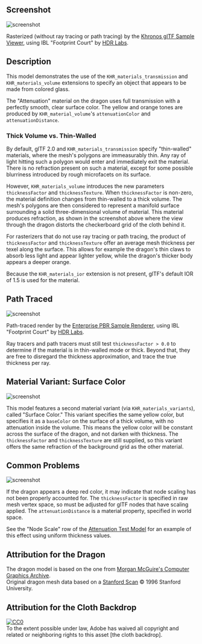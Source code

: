 ## Screenshot

![screenshot](screenshot/screenshot_large.png)

Rasterized (without ray tracing or path tracing) by the [Khronos glTF Sample Viewer](https://github.khronos.org/glTF-Sample-Viewer-Release/), using IBL "Footprint Court" by [HDR Labs](http://www.hdrlabs.com/sibl/archive.html).

## Description

This model demonstrates the use of the `KHR_materials_transmission` and `KHR_materials_volume` extensions to specify an object that appears to be made from colored glass.

The "Attenuation" material on the dragon uses full transmission with a perfectly smooth, clear surface color.  The yellow and orange tones are produced by `KHR_material_volume`'s `attenuationColor` and `attenuationDistance`.

### Thick Volume vs. Thin-Walled

By default, glTF 2.0 and `KHR_materials_transmission` specify "thin-walled" materials, where the mesh's polygons are immeasurably thin.  Any ray of light hitting such a polygon would enter and immediately exit the material.  There is no refraction present on such a material, except for some possible blurriness introduced by rough microfacets on its surface.

However, `KHR_materials_volume` introduces the new parameters `thicknessFactor` and `thicknessTexture`.  When `thicknessFactor` is non-zero, the material definition changes from thin-walled to a thick volume.  The mesh's polygons are then considered to represent a manifold surface surrounding a solid three-dimensional volume of material.  This material produces refraction, as shown in the screenshot above where the view through the dragon distorts the checkerboard grid of the cloth behind it.

For rasterizers that do not use ray tracing or path tracing, the product of `thicknessFactor` and `thicknessTexture` offer an average mesh thickness per texel along the surface.  This allows for example the dragon's thin claws to absorb less light and appear lighter yellow, while the dragon's thicker body appears a deeper orange.

Because the `KHR_materials_ior` extension is not present, glTF's default IOR of 1.5 is used for the material.

## Path Traced

![screenshot](screenshot/screenshot_pathTraced.png)

Path-traced render by the [Enterprise PBR Sample Renderer](https://github.com/DassaultSystemes-Technology/dspbr-pt), using IBL "Footprint Court" by [HDR Labs](http://www.hdrlabs.com/sibl/archive.html).

Ray tracers and path tracers must still test `thicknessFactor > 0.0` to determine if the material is in thin-walled mode or thick.  Beyond that, they are free to disregard the thickness approximation, and trace the true thickness per ray.

## Material Variant: Surface Color

![screenshot](screenshot/surface_color.png)

This model features a second material variant (via `KHR_materials_variants`), called "Surface Color."  This variant specifies the same yellow color, but specifies it as a `baseColor` on the surface of a thick volume, with no attenuation inside the volume.  This means the yellow color will be constant across the surface of the dragon, and not darken with thickness.  The `thicknessFactor` and `thicknessTexture` are still supplied, so this variant offers the same refraction of the background grid as the other material.

## Common Problems

![screenshot](screenshot/too-dark.png)

If the dragon appears a deep red color, it may indicate that node scaling has not been properly accounted for.  The `thicknessFactor` is specified in raw mesh vertex space, so must be adjusted for glTF nodes that have scaling applied.  The `attenuationDistance` is a material property, specified in world space.

See the "Node Scale" row of the [Attenuation Test Model](https://github.com/KhronosGroup/glTF-Sample-Models/tree/master/2.0/AttenuationTest) for an example of this effect using uniform thickness values.

## Attribution for the Dragon 

The dragon model is based on the one from [Morgan McGuire's Computer Graphics Archive](https://casual-effects.com/data).  
Original dragon mesh data based on a [Stanford Scan](http://www.graphics.stanford.edu/data/3Dscanrep/)
&copy; 1996 Stanford University.

## Attribution for the Cloth Backdrop

[![CC0](http://i.creativecommons.org/p/zero/1.0/88x31.png)](http://creativecommons.org/publicdomain/zero/1.0/)  
To the extent possible under law, Adobe has waived all copyright and related or neighboring rights to this asset [the cloth backdrop].